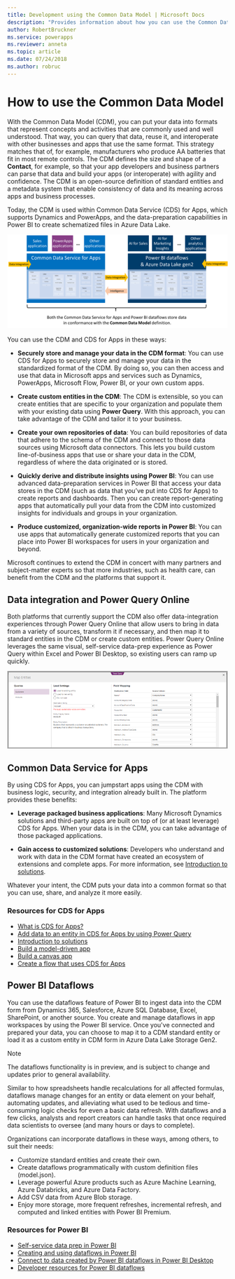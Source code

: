 ```yaml
---
title: Development using the Common Data Model | Microsoft Docs
description: "Provides information about how you can use the Common Data Model to develop apps and solutions."
author: RobertBruckner
ms.service: powerapps
ms.reviewer: anneta
ms.topic: article
ms.date: 07/24/2018
ms.author: robruc
---
```


# How to use the Common Data Model

With the Common Data Model (CDM), you can put your data into formats that represent concepts and activities that are commonly used and well understood. That way, you can query that data, reuse it, and interoperate with other businesses and apps that use the same format. This strategy matches that of, for example, manufacturers who produce AA batteries that fit in most remote controls. The CDM defines the size and shape of a **Contact**, for example, so that your app developers and business partners can parse that data and build your apps (or interoperate) with agility and confidence. The CDM is an open-source definition of standard entities and a metadata system that enable consistency of data and its meaning across apps and business processes.

Today, the CDM is used within Common Data Service (CDS) for Apps, which supports Dynamics and PowerApps, and the data-preparation capabilities in Power BI to create schematized files in Azure Data Lake.

![Common Data Model with CDS for Apps](media/cdm-with-cds.png "Common Data Model with CDS for Apps")

You can use the CDM and CDS for Apps in these ways:

- **Securely store and manage your data in the CDM format**: You can use CDS for Apps to securely store and manage your data in the standardized format of the CDM. By doing so, you can then access and use that data in Microsoft apps and services such as Dynamics, PowerApps, Microsoft Flow, Power BI, or your own custom apps.

- **Create custom entities in the CDM**: The CDM is extensible, so you can create entities that are specific to your organization and populate them with your existing data using **Power Query**. With this approach, you can take advantage of the CDM and tailor it to your business.

- **Create your own repositories of data**: You can build repositories of data that adhere to the schema of the CDM and connect to those data sources using Microsoft data connectors. This lets you build custom line-of-business apps that use or share your data in the CDM, regardless of where the data originated or is stored.

- **Quickly derive and distribute insights using Power BI**: You can use advanced data-preparation services in Power BI that access your data stores in the CDM (such as data that you’ve put into CDS for Apps) to create reports and dashboards. Then you can create report-generating apps that automatically pull your data from the CDM into customized insights for individuals and groups in your organization.

- **Produce customized, organization-wide reports in Power BI**: You can use apps that automatically generate customized reports that you can place into Power BI workspaces for users in your organization and beyond.

Microsoft continues to extend the CDM in concert with many partners and subject-matter experts so that more industries, such as health
care, can benefit from the CDM and the platforms that support it.

## Data integration and Power Query Online

Both platforms that currently support the CDM also offer data-integration experiences through Power Query Online that allow users to bring in data from a variety of sources, transform it if necessary, and then map it to standard entities in the CDM or create custom entities. Power Query Online leverages the same visual, self-service data-prep experience as Power Query within Excel and Power BI Desktop, so existing users can ramp up quickly.

![Map data with entities in CDM](media/cdm-map-entities.png "Map data with entities in CDM")

## Common Data Service for Apps

By using CDS for Apps, you can jumpstart apps using the CDM with business logic, security, and integration already built in. The platform provides these benefits:

- **Leverage packaged business applications**: Many Microsoft Dynamics solutions and third-party apps are built on top of (or at least leverage) CDS for Apps. When your data is in the CDM, you can take advantage of those packaged applications.

- **Gain access to customized solutions**: Developers who understand and work with data in the CDM format have created an ecosystem of extensions and complete apps. For more information, see [Introduction to solutions](https://docs.microsoft.com/powerapps/developer/common-data-service/introduction-solutions).

Whatever your intent, the CDM puts your data into a common format so that you can use, share, and analyze it more easily.

### Resources for CDS for Apps

- [What is CDS for Apps?](https://docs.microsoft.com/powerapps/maker/common-data-service/data-platform-intro)
- [Add data to an entity in CDS for Apps by using Power Query](https://docs.microsoft.com/powerapps/maker/common-data-service/data-platform-cds-newentity-pq)
- [Introduction to solutions](https://docs.microsoft.com/powerapps/developer/common-data-service/introduction-solutions)
- [Build a model-driven app](https://docs.microsoft.com/powerapps/maker/model-driven-apps/model-driven-app-overview)
- [Build a canvas app](https://docs.microsoft.com/powerapps/maker/canvas-apps/getting-started)
- [Create a flow that uses CDS for Apps](https://docs.microsoft.com/flow/common-data-model-intro)

## Power BI Dataflows

You can use the dataflows feature of Power BI to ingest data into the CDM form from Dynamics 365, Salesforce, Azure SQL Database, Excel, SharePoint, or another source. You create and manage dataflows in app workspaces by using the Power BI service. Once you've connected and prepared your data, you can choose to map it to a CDM standard entity or load it as a custom entity in CDM form in Azure Data Lake Storage Gen2.

> [!NOTE]
> The dataflows functionality is in preview, and is subject to change and updates prior to general availability.

Similar to how spreadsheets handle recalculations for all affected formulas, dataflows manage changes for an entity or data element on your behalf, automating updates, and alleviating what used to be tedious and time-consuming logic checks for even a basic data refresh. With dataflows and a few clicks, analysts and report creators can handle tasks that once required data scientists to oversee (and many hours or days to complete).

Organizations can incorporate dataflows in these ways, among others, to suit their needs:

- Customize standard entities and create their own.
- Create dataflows programmatically with custom definition files (model.json).
- Leverage powerful Azure products such as Azure Machine Learning, Azure Databricks, and Azure Data Factory.
- Add CSV data from Azure Blob storage.
- Enjoy more storage, more frequent refreshes, incremental refresh, and computed and linked entities with Power BI Premium.

### Resources for Power BI

- [Self-service data prep in Power BI](https://docs.microsoft.com/power-bi/service-dataflows-overview)
- [Creating and using dataflows in Power BI](https://docs.microsoft.com/power-bi/service-dataflows-create-use)
- [Connect to data created by Power BI dataflows in Power BI Desktop](https://docs.microsoft.com/power-bi/desktop-connect-dataflows)
- [Developer resources for Power BI dataflows](https://docs.microsoft.com/power-bi/service-dataflows-developer-resources)
